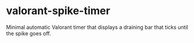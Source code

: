 # valorant-spike-timer
Minimal automatic Valorant timer that displays a draining bar that ticks until the spike goes off.
